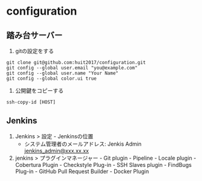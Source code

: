 # configuration

## 踏み台サーバー
  1. gitの設定をする
  ```
  git clone git@github.com:huit2017/configuration.git
  git config --global user.email "you@example.com"
  git config --global user.name "Your Name"
  git config --global color.ui true
  ```

  1. 公開鍵をコピーする
  ```
  ssh-copy-id [HOST]
  ```

## Jenkins
  1. Jenkins > 設定
    - Jenkinsの位置
      - システム管理者のメールアドレス: Jenkis Admin <jenkins_admin@xxx.xx.xx>
  1. jenkins > プラグインマネージャー
    - Git plugin
    - Pipeline
    - Locale plugin
    - Cobertura Plugin
    - Checkstyle Plug-in
    - SSH Slaves plugin
    - FindBugs Plug-in
    - GitHub Pull Request Builder
    - Docker Plugin 
